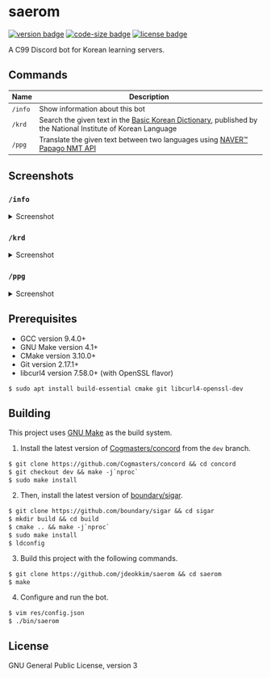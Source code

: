 # saerom


[![version badge](https://img.shields.io/github/v/release/jdeokkim/saerom?color=orange&include_prereleases)](https://github.com/jdeokkim/saerom/releases)
[![code-size badge](https://img.shields.io/github/languages/code-size/jdeokkim/saerom?color=green)](https://github.com/jdeokkim/saerom)
[![license badge](https://img.shields.io/github/license/jdeokkim/saerom?color=brightgreen)](https://github.com/jdeokkim/saerom/blob/main/LICENSE)

A C99 Discord bot for Korean learning servers.

## Commands

| Name    | Description                                                                                                                                  |
| ------- | ---------------------------------------------------------------------------------------------------------------------------------------------|
| `/info` | Show information about this bot                                                                                                              |
| `/krd`  | Search the given text in the [Basic Korean Dictionary](https://krdict.korean.go.kr/), published by the National Institute of Korean Language |
| `/ppg`  | Translate the given text between two languages using [NAVER™ Papago NMT API](https://developers.naver.com/docs/papago/README.md)             |

## Screenshots

### `/info`

<details>
  <summary>Screenshot</summary>

  <img src="res/images/screenshot-info.png" alt="/info">  
</details>

### `/krd`

<details>
  <summary>Screenshot</summary>

  <img src="res/images/screenshot-krd.png" alt="/krd"> 
</details>

### `/ppg`

<details>
  <summary>Screenshot</summary>

  <img src="res/images/screenshot-ppg.png" alt="/ppg">  
</details>

## Prerequisites

- GCC version 9.4.0+
- GNU Make version 4.1+
- CMake version 3.10.0+
- Git version 2.17.1+
- libcurl4 version 7.58.0+ (with OpenSSL flavor)

```console
$ sudo apt install build-essential cmake git libcurl4-openssl-dev
```

## Building

This project uses [GNU Make](https://www.gnu.org/software/make) as the build system.

1. Install the latest version of [Cogmasters/concord](https://github.com/Cogmasters/concord) from the `dev` branch.

```console
$ git clone https://github.com/Cogmasters/concord && cd concord
$ git checkout dev && make -j`nproc`
$ sudo make install
```

2. Then, install the latest version of [boundary/sigar](https://github.com/boundary/sigar).

```console
$ git clone https://github.com/boundary/sigar && cd sigar 
$ mkdir build && cd build
$ cmake .. && make -j`nproc`
$ sudo make install
$ ldconfig
```

3. Build this project with the following commands.

```console
$ git clone https://github.com/jdeokkim/saerom && cd saerom
$ make
```

4. Configure and run the bot.

```console
$ vim res/config.json
$ ./bin/saerom
```

## License

GNU General Public License, version 3
